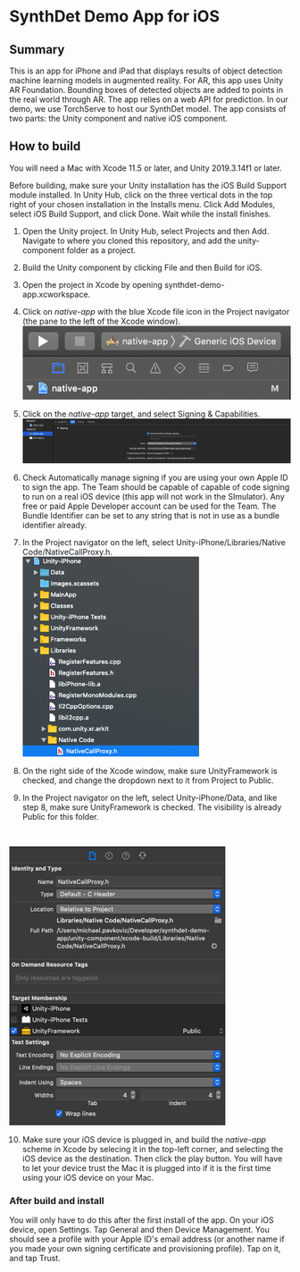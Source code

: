 # SynthDet Demo App for iOS

## Summary
This is an app for iPhone and iPad that displays results of object detection machine learning models in augmented reality. For AR, this app uses Unity AR Foundation. Bounding boxes of detected objects are added to points in the real world through AR. The app relies on a web API for prediction. In our demo, we use TorchServe to host our SynthDet model. The app consists of two parts: the Unity component and native iOS component. 

## How to build
You will need a Mac with Xcode 11.5 or later, and Unity 2019.3.14f1 or later.
<br/>

Before building, make sure your Unity installation has the iOS Build Support module installed. In Unity Hub, click on the three vertical dots in the top right of your chosen installation in the Installs menu. Click Add Modules, select iOS Build Support, and click Done. Wait while the install finishes.
<br/>

1. Open the Unity project. In Unity Hub, select Projects and then Add. Navigate to where you cloned this repository, and add the unity-component folder as a project.
2. Build the Unity component by clicking File and then Build for iOS.
3. Open the project in Xcode by opening synthdet-demo-app.xcworkspace.
4. Click on _native-app_ with the blue Xcode file icon in the Project navigator (the pane to the left of the Xcode window).
![native-app Project](docs/images/native-app-project.png)

5. Click on the _native-app_ target, and select Signing & Capabilities.
![native-app Target and Signing](docs/images/signing.png)

6. Check Automatically manage signing if you are using your own Apple ID to sign the app. The Team should be capable of capable of code signing to run on a real iOS device (this app will not work in the SImulator). Any free or paid Apple Developer account can be used for the Team. The Bundle Identifier can be set to any string that is not in use as a bundle identifier already.
7. In the Project navigator on the left, select Unity-iPhone/Libraries/Native Code/NativeCallProxy.h. 
![NativeCallsProxy.h location](docs/images/header-location.png)

8. On the right side of the Xcode window, make sure UnityFramework is checked, and change the dropdown next to it from Project to Public.
9. In the Project navigator on the left, select Unity-iPhone/Data, and like step 8, make sure UnityFramework is checked. The visibility is already Public for this folder.
<br/>

![NativeCallsProxy.h visibility](docs/images/header-visibility.png)

10. Make sure your iOS device is plugged in, and build the _native-app_ scheme in Xcode by selecing it in the top-left corner, and selecting the iOS device as the destination. Then click the play button. You will have to let your device trust the Mac it is plugged into if it is the first time using your iOS device on your Mac. 

### After build and install
You will only have to do this after the first install of the app. On your iOS device, open Settings. Tap General and then Device Management. You should see a profile with your Apple ID's email address (or another name if you made your own signing certificate and provisioning profile). Tap on it, and tap Trust. 
